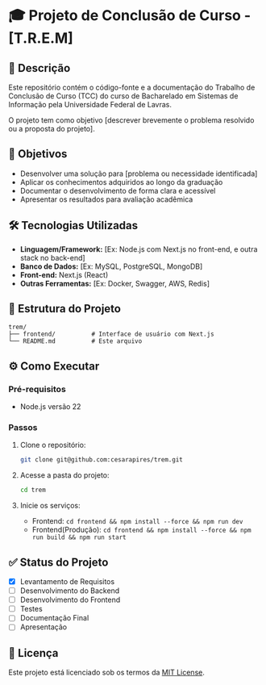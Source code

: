 # 🎓 Projeto de Conclusão de Curso - [T.R.E.M]

## 📘 Descrição

Este repositório contém o código-fonte e a documentação do Trabalho de Conclusão de Curso (TCC) do curso de Bacharelado em Sistemas de Informação pela Universidade Federal de Lavras.

O projeto tem como objetivo [descrever brevemente o problema resolvido ou a proposta do projeto].

## 🎯 Objetivos

* Desenvolver uma solução para [problema ou necessidade identificada]
* Aplicar os conhecimentos adquiridos ao longo da graduação
* Documentar o desenvolvimento de forma clara e acessível
* Apresentar os resultados para avaliação acadêmica

## 🛠️ Tecnologias Utilizadas

- **Linguagem/Framework:** [Ex: Node.js com Next.js no front-end, e outra stack no back-end]  
- **Banco de Dados:** [Ex: MySQL, PostgreSQL, MongoDB]  
- **Front-end:** Next.js (React)  
- **Outras Ferramentas:** [Ex: Docker, Swagger, AWS, Redis]

## 📂 Estrutura do Projeto

```
trem/
├── frontend/          # Interface de usuário com Next.js
└── README.md          # Este arquivo
```

## ⚙️ Como Executar

### Pré-requisitos

- Node.js versão 22

### Passos

1. Clone o repositório:
   ```bash
   git clone git@github.com:cesarapires/trem.git
   ```

2. Acesse a pasta do projeto:
   ```bash
   cd trem
   ```

3. Inicie os serviços:
   - Frontend: `cd frontend && npm install --force && npm run dev`
   - Frontend(Produção): `cd frontend && npm install --force && npm run build && npm run start`

## ✅ Status do Projeto

- [x] Levantamento de Requisitos
- [ ] Desenvolvimento do Backend
- [ ] Desenvolvimento do Frontend
- [ ] Testes
- [ ] Documentação Final
- [ ] Apresentação

## 📄 Licença

Este projeto está licenciado sob os termos da [MIT License](./LICENSE).